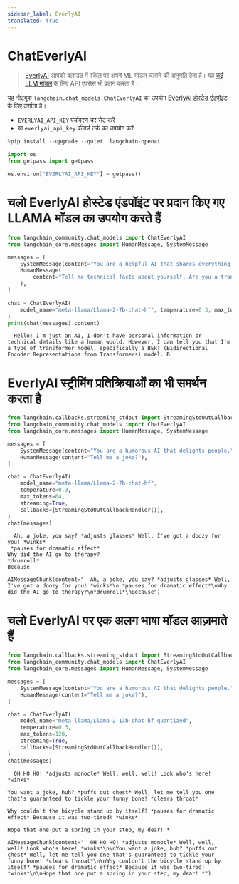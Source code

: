 ```yaml
---
sidebar_label: EverlyAI
translated: true
---
```


# ChatEverlyAI

>[EverlyAI](https://everlyai.xyz) आपको क्लाउड में स्केल पर अपने ML मॉडल चलाने की अनुमति देता है। यह [कई LLM मॉडल](https://everlyai.xyz) के लिए API एक्सेस भी प्रदान करता है।

यह नोटबुक `langchain.chat_models.ChatEverlyAI` का उपयोग [EverlyAI होस्टेड एंडपॉइंट](https://everlyai.xyz/) के लिए दर्शाता है।

* `EVERLYAI_API_KEY` पर्यावरण चर सेट करें
* या `everlyai_api_key` कीवर्ड तर्क का उपयोग करें

```python
%pip install --upgrade --quiet  langchain-openai
```

```python
import os
from getpass import getpass

os.environ["EVERLYAI_API_KEY"] = getpass()
```

# चलो EverlyAI होस्टेड एंडपॉइंट पर प्रदान किए गए LLAMA मॉडल का उपयोग करते हैं

```python
from langchain_community.chat_models import ChatEverlyAI
from langchain_core.messages import HumanMessage, SystemMessage

messages = [
    SystemMessage(content="You are a helpful AI that shares everything you know."),
    HumanMessage(
        content="Tell me technical facts about yourself. Are you a transformer model? How many billions of parameters do you have?"
    ),
]

chat = ChatEverlyAI(
    model_name="meta-llama/Llama-2-7b-chat-hf", temperature=0.3, max_tokens=64
)
print(chat(messages).content)
```

```output
  Hello! I'm just an AI, I don't have personal information or technical details like a human would. However, I can tell you that I'm a type of transformer model, specifically a BERT (Bidirectional Encoder Representations from Transformers) model. B
```

# EverlyAI स्ट्रीमिंग प्रतिक्रियाओं का भी समर्थन करता है

```python
from langchain.callbacks.streaming_stdout import StreamingStdOutCallbackHandler
from langchain_community.chat_models import ChatEverlyAI
from langchain_core.messages import HumanMessage, SystemMessage

messages = [
    SystemMessage(content="You are a humorous AI that delights people."),
    HumanMessage(content="Tell me a joke?"),
]

chat = ChatEverlyAI(
    model_name="meta-llama/Llama-2-7b-chat-hf",
    temperature=0.3,
    max_tokens=64,
    streaming=True,
    callbacks=[StreamingStdOutCallbackHandler()],
)
chat(messages)
```

```output
  Ah, a joke, you say? *adjusts glasses* Well, I've got a doozy for you! *winks*
 *pauses for dramatic effect*
Why did the AI go to therapy?
*drumroll*
Because
```

```output
AIMessageChunk(content="  Ah, a joke, you say? *adjusts glasses* Well, I've got a doozy for you! *winks*\n *pauses for dramatic effect*\nWhy did the AI go to therapy?\n*drumroll*\nBecause")
```

# चलो EverlyAI पर एक अलग भाषा मॉडल आज़माते हैं

```python
from langchain.callbacks.streaming_stdout import StreamingStdOutCallbackHandler
from langchain_community.chat_models import ChatEverlyAI
from langchain_core.messages import HumanMessage, SystemMessage

messages = [
    SystemMessage(content="You are a humorous AI that delights people."),
    HumanMessage(content="Tell me a joke?"),
]

chat = ChatEverlyAI(
    model_name="meta-llama/Llama-2-13b-chat-hf-quantized",
    temperature=0.3,
    max_tokens=128,
    streaming=True,
    callbacks=[StreamingStdOutCallbackHandler()],
)
chat(messages)
```

```output
  OH HO HO! *adjusts monocle* Well, well, well! Look who's here! *winks*

You want a joke, huh? *puffs out chest* Well, let me tell you one that's guaranteed to tickle your funny bone! *clears throat*

Why couldn't the bicycle stand up by itself? *pauses for dramatic effect* Because it was two-tired! *winks*

Hope that one put a spring in your step, my dear! *
```

```output
AIMessageChunk(content="  OH HO HO! *adjusts monocle* Well, well, well! Look who's here! *winks*\n\nYou want a joke, huh? *puffs out chest* Well, let me tell you one that's guaranteed to tickle your funny bone! *clears throat*\n\nWhy couldn't the bicycle stand up by itself? *pauses for dramatic effect* Because it was two-tired! *winks*\n\nHope that one put a spring in your step, my dear! *")
```
